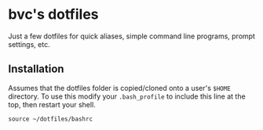 # bvc's dotfiles

Just a few dotfiles for quick aliases, simple command line programs, prompt settings, etc.

## Installation

Assumes that the dotfiles folder is copied/cloned onto a user's `$HOME` directory.  To use this modify your `.bash_profile` to include this line at the top, then restart your shell.

```
source ~/dotfiles/bashrc
```


